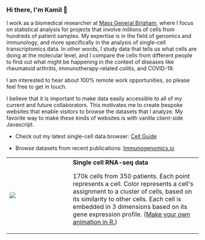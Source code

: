 ### Hi there, I'm Kamil 👋 

I work as a biomedical researcher at [Mass General Brigham][1], where I focus
on statistical analysis for projects that involve millions of cells from
hundreds of patient samples. My expertise is in the field of genomics and
immunology, and more specifically in the analysis of single-cell
transcriptomics data. In other words, I study data that tells us what cells are
doing at the molecular level, and I compare the cells from different people to
find out what might be happening in the context of diseases like rheumatoid
arthritis, immunotherapy-related colitis, and COVID-19.

I am interested to hear about 100% remote work opportunities, so please feel
free to get in touch.

I believe that it is important to make data easily accessible to all of my
current and future collaborators. This motivates me to create bespoke websites
that enable visitors to browse the datasets that I analyze. My favorite way to
make these kinds of websites is with vanilla client-side Javascript.

- Check out my latest single-cell data browser: [Cell Guide](https://cell.guide)

- Browse datasets from recent publications: [Immunogenomics.io](https://immunogenomics.io)

[1]: https://www.massgeneralbrigham.org/


<table>
<tr>
  <td width="33%">
    <img src="https://github.com/slowkow/slowkow/assets/209714/ffa053e8-d9b3-4314-bb7d-cb271f2210df"></img>
  </td>
  <td><b>Single cell RNA-seq data</b><p>170k cells from 350 patients. Each point represents a cell. Color represents a cell's assignment to a cluster of cells, based on its similarity to other cells. Each cell is embedded in 3 dimensions based on its gene expression profile. (<a href="https://gist.github.com/slowkow/a9907d8fdc2e85ce539ca4015983b893">Make your own animation in R.</a>)</p></td>
</tr>
</table>
